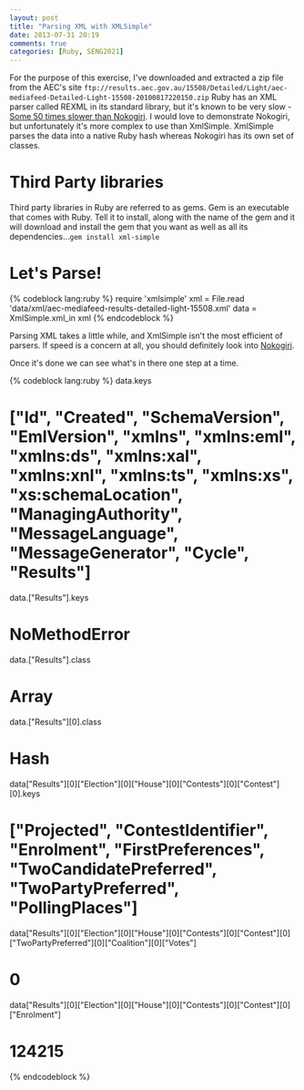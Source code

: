 ```yaml
---
layout: post
title: "Parsing XML with XMLSimple"
date: 2013-07-31 20:19
comments: true
categories: [Ruby, SENG2021]
---
```


For the purpose of this exercise, I've downloaded and extracted a zip file from the AEC's site ```ftp://results.aec.gov.au/15508/Detailed/Light/aec-mediafeed-Detailed-Light-15508-20100817220150.zip``` Ruby has an XML parser called REXML in its standard library, but it's known to be very slow - [Some 50 times slower than Nokogiri][1]. I would love to demonstrate Nokogiri, but unfortunately it's more complex to use than XmlSimple. XmlSimple parses the data into a native Ruby hash whereas Nokogiri has its own set of classes.

# Third Party libraries

Third party libraries in Ruby are referred to as gems. Gem is an executable that comes with Ruby. Tell it to install, along with the name of the gem and it will download and install the gem that you want as well as all its dependencies...```gem install xml-simple```

# Let's Parse!

{% codeblock lang:ruby %}
require 'xmlsimple'
xml = File.read 'data/xml/aec-mediafeed-results-detailed-light-15508.xml'
data = XmlSimple.xml_in xml
{% endcodeblock %}

Parsing XML takes a little while, and XmlSimple isn't the most efficient of parsers. If speed is a concern at all, you should definitely look into [Nokogiri][2].

Once it's done we can see what's in there one step at a time.

{% codeblock lang:ruby %}
data.keys
# ["Id", "Created", "SchemaVersion", "EmlVersion", "xmlns", "xmlns:eml", "xmlns:ds", "xmlns:xal", "xmlns:xnl", "xmlns:ts", "xmlns:xs", "xs:schemaLocation", "ManagingAuthority", "MessageLanguage", "MessageGenerator", "Cycle", "Results"]

data.["Results"].keys
# NoMethodError

data.["Results"].class
# Array

data.["Results"][0].class
# Hash

data["Results"][0]["Election"][0]["House"][0]["Contests"][0]["Contest"][0].keys
# ["Projected", "ContestIdentifier", "Enrolment", "FirstPreferences", "TwoCandidatePreferred", "TwoPartyPreferred", "PollingPlaces"]

data["Results"][0]["Election"][0]["House"][0]["Contests"][0]["Contest"][0]["TwoPartyPreferred"][0]["Coalition"][0]["Votes"]
# 0

data["Results"][0]["Election"][0]["House"][0]["Contests"][0]["Contest"][0]["Enrolment"]
# 124215
{% endcodeblock %}

  [1]: http://www.rubyinside.com/ruby-xml-performance-benchmarks-1641.html
  [2]: http://nokogiri.org/